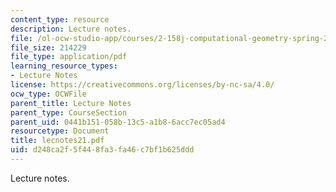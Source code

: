 ```yaml
---
content_type: resource
description: Lecture notes.
file: /ol-ocw-studio-app/courses/2-158j-computational-geometry-spring-2003/d248ca2f5f448fa3fa46c7bf1b625ddd_lecnotes21.pdf
file_size: 214229
file_type: application/pdf
learning_resource_types:
- Lecture Notes
license: https://creativecommons.org/licenses/by-nc-sa/4.0/
ocw_type: OCWFile
parent_title: Lecture Notes
parent_type: CourseSection
parent_uid: 0441b151-058b-13c5-a1b8-6acc7ec05ad4
resourcetype: Document
title: lecnotes21.pdf
uid: d248ca2f-5f44-8fa3-fa46-c7bf1b625ddd
---
```

Lecture notes.